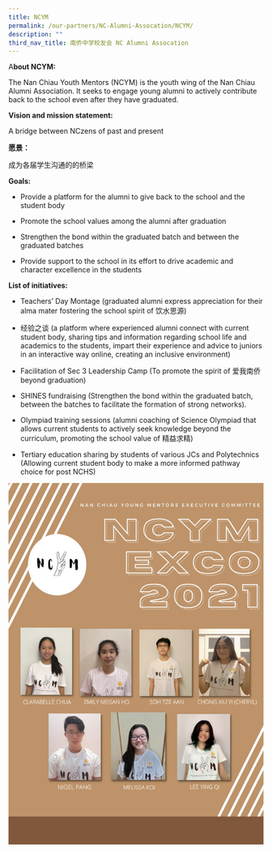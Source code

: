 ```yaml
---
title: NCYM
permalink: /our-partners/NC-Alumni-Assocation/NCYM/
description: ""
third_nav_title: 南侨中学校友会 NC Alumni Assocation
---
```

A**bout NCYM:** 

The Nan Chiau Youth Mentors (NCYM) is the youth wing of the Nan Chiau Alumni Association. It seeks to engage young alumni to actively contribute back to the school even after they have graduated.

**Vision and mission statement:**

A bridge between NCzens of past and present 

**愿景：**

成为各届学生沟通的的桥梁 

**Goals:**

*   Provide a platform for the alumni to give back to the school and the student body
    
*   Promote the school values among the alumni after graduation
    
*   Strengthen the bond within the graduated batch and between the graduated batches 
    
*   Provide support to the school in its effort to drive academic and character excellence in the students
    

  

**List of initiatives:**

*   Teachers’ Day Montage (graduated alumni express appreciation for their alma mater fostering the school spirit of 饮水思源)
    

*   经验之谈 (a platform where experienced alumni connect with current student body, sharing tips and information regarding school life and academics to the students, impart their experience and advice to juniors in an interactive way online, creating an inclusive environment)
    
*   Facilitation of Sec 3 Leadership Camp (To promote the spirit of 爱我南侨 beyond graduation)
    
*   SHINES fundraising (Strengthen the bond within the graduated batch, between the batches to facilitate the formation of strong networks). 
    
*   Olympiad training sessions (alumni coaching of Science Olympiad that allows current students to actively seek knowledge beyond the curriculum, promoting the school value of 精益求精)
    
*   Tertiary education sharing by students of various JCs and Polytechnics (Allowing current student body to make a more informed pathway choice for post NCHS)

![](/images/Modern%20Art%20Diagonal%20Lines%20Black%20and%20White%20Poster%202_page-0001.jpeg)